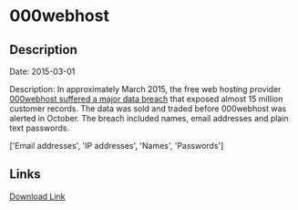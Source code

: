# 000webhost

## Description

Date: 2015-03-01

Description:
In approximately March 2015, the free web hosting provider <a href="http://www.troyhunt.com/2015/10/breaches-traders-plain-text-passwords.html" target="_blank" rel="noopener">000webhost suffered a major data breach</a> that exposed almost 15 million customer records. The data was sold and traded before 000webhost was alerted in October. The breach included names, email addresses and plain text passwords.


['Email addresses', 'IP addresses', 'Names', 'Passwords']

## Links

[Download Link](https://link-to.net/1229997/638.3645562564027/dynamic/?r=MDAwd2ViaG9zdC5jb20=)